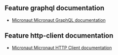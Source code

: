 ## Feature graphql documentation

- [Micronaut Micronaut GraphQL documentation](https://micronaut-projects.github.io/micronaut-graphql/latest/guide/index.html)

## Feature http-client documentation

- [Micronaut Micronaut HTTP Client documentation](https://docs.micronaut.io/latest/guide/index.html#httpClient)


